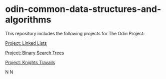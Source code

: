 # odin-common-data-structures-and-algorithms

This repository includes the following projects for The Odin Project:

[Project: Linked Lists](https://www.theodinproject.com/lessons/javascript-linked-lists)

[Project: Binary Search Trees](https://www.theodinproject.com/lessons/javascript-binary-search-trees)

[Project: Knights Travails](https://www.theodinproject.com/lessons/javascript-knights-travails)

N
N

